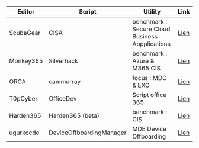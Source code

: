 
| Editor | Script | Utility | Link |
| --- | --- | --- | --- |
| ScubaGear | CISA | benchmark : Secure Cloud Business Appplications | [Lien](https://github.com/cisagov/ScubaGear) |
| Monkey365 | Silverhack | benchmark : Azure & M365 CIS | [Lien](https://github.com/silverhack/monkey365) |
| ORCA | cammurray | focus : MDO & EXO | [Lien](https://github.com/cammurray/orca) |
| T0pCyber | OfficeDev | Script office 365 | [Lien](https://github.com/T0pCyber/hawk) |
| Harden365 | Harden365 (beta) | benchmark : CIS| [Lien](https://github.com/Harden365/Harden365) |
| ugurkocde | DeviceOffboardingManager | MDE Device Offboarding | [Lien](https://github.com/ugurkocde/DeviceOffboardingManager) |

